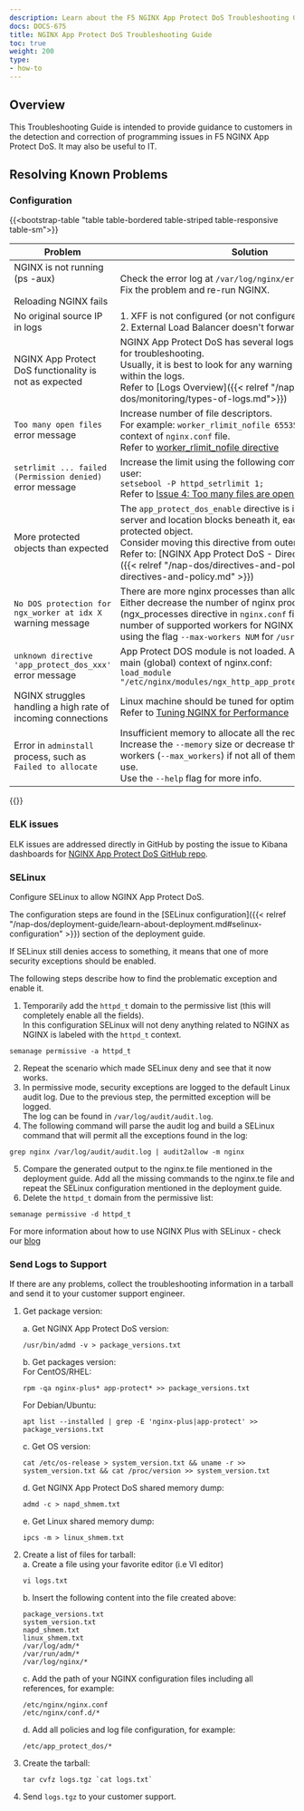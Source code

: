 ```yaml
---
description: Learn about the F5 NGINX App Protect DoS Troubleshooting Guide.
docs: DOCS-675
title: NGINX App Protect DoS Troubleshooting Guide
toc: true
weight: 200
type:
- how-to
---
```


## Overview

This Troubleshooting Guide is intended to provide guidance to customers in the detection and correction of programming issues in F5 NGINX App Protect DoS. It may also be useful to IT.

## Resolving Known Problems

### Configuration

{{<bootstrap-table "table table-bordered table-striped table-responsive table-sm">}}

|Problem|Solution|
|-------|--------|
| NGINX is not running (ps -aux) <br><br> Reloading NGINX fails| Check the error log at `/var/log/nginx/error.log`. <br> Fix the problem and re-run NGINX.|
| No original source IP in logs|1. XFF is not configured (or not configured correctly) <br>2. External Load Balancer doesn't forward XFF |
| NGINX App Protect DoS functionality is not as expected| NGINX App Protect DoS has several logs which can be used for troubleshooting. <br> Usually, it is best to look for any warning or error messages within the logs. <br> Refer to [Logs Overview]({{< relref "/nap-dos/monitoring/types-of-logs.md">}})|
| `Too many open files` error message | Increase number of file descriptors. <br> For example: `worker_rlimit_nofile 65535;` in the main context of `nginx.conf` file. <br> Refer to [worker_rlimit_nofile directive](https://www.nginx.com/blog/using-nginx-plus-with-selinux/) |
| `setrlimit ... failed (Permission denied)` error message | Increase the limit using the following command as the root user:<br> `setsebool -P httpd_setrlimit 1;` <br> Refer to [Issue 4: Too many files are open Error](https://www.nginx.com/blog/using-nginx-plus-with-selinux/#Issue-4:-%3Ccode%3EToo-many-files-are-open%3C/code%3E-Error) |
| More protected objects than expected | The `app_protect_dos_enable` directive is inherited by all server and location blocks beneath it, each block will be a protected object. <br> Consider moving this directive from outer to inner block. <br> Refer to: [NGINX App Protect DoS - Directives and Policy]({{< relref "/nap-dos/directives-and-policy/learn-about-directives-and-policy.md" >}}) |
| `No DOS protection for ngx_worker at idx X` warning message | There are more nginx processes than allowed. <br> Either decrease the number of nginx processes (ngx_processes directive in `nginx.conf` file) or increase the number of supported workers for NGINX App Protect DoS using the flag `--max-workers NUM` for `/usr/bin/adminstall`. |
| `unknown directive 'app_protect_dos_xxx'` error message | App Protect DOS module is not loaded. Add this line to the main (global) context of nginx.conf: <br>  `load_module "/etc/nginx/modules/ngx_http_app_protect_dos_module.so";` |
| NGINX struggles handling a high rate of incoming connections | Linux machine should be tuned for optimal performance. <br> Refer to [Tuning NGINX for Performance](https://www.nginx.com/blog/tuning-nginx/) |
| Error in `adminstall` process, such as `Failed to allocate` | Insufficient memory to allocate all the required resources. <br> Increase the `--memory` size or decrease the number of nginx workers (`--max_workers`) if not all of them are going to be in use. <br> Use the `--help` flag for more info. |

{{</bootstrap-table>}}

### ELK issues

ELK issues are addressed directly in GitHub by posting the issue to Kibana dashboards for [NGINX App Protect DoS GitHub repo](https://github.com/f5devcentral/nap-dos-elk-dashboards).

### SELinux

Configure SELinux to allow NGINX App Protect DoS.

The configuration steps are found in the [SELinux configuration]({{< relref "/nap-dos/deployment-guide/learn-about-deployment.md#selinux-configuration" >}}) section of the deployment guide.

If SELinux still denies access to something, it means that one of more security exceptions should be enabled.

The following steps describe how to find the problematic exception and enable it.

1. Temporarily add the `httpd_t` domain to the permissive list (this will completely enable all the fields). <br> In this configuration SELinux will not deny anything related to NGINX as NGINX is labeled with the `httpd_t` context. <br>

```shell
semanage permissive -a httpd_t
```

2. Repeat the scenario which made SELinux deny and see that it now works.
3. In permissive mode, security exceptions are logged to the default Linux audit log.
Due to the previous step, the permitted exception will be logged.<br>
The log can be found in `/var/log/audit/audit.log`.
4. The following command will parse the audit log and build a SELinux command that will permit all the exceptions found in the log:

```shell
grep nginx /var/log/audit/audit.log | audit2allow -m nginx
```

5. Compare the generated output to the nginx.te file mentioned in the deployment guide.
Add all the missing commands to the nginx.te file and repeat the SELinux configuration mentioned in the deployment guide.
6. Delete the `httpd_t` domain from the permissive list:

```shell
semanage permissive -d httpd_t
```

For more information about how to use NGINX Plus with SELinux - check our [blog](https://www.nginx.com/blog/using-nginx-plus-with-selinux/)

### Send Logs to Support

If there are any problems, collect the troubleshooting information in a tarball and send it to your customer support engineer.

1. Get package version:

   a. Get NGINX App Protect DoS version:<br>

   ```shell
   /usr/bin/admd -v > package_versions.txt
   ```

   b. Get packages version:<br>For CentOS/RHEL:<br>

   ```shell
   rpm -qa nginx-plus* app-protect* >> package_versions.txt
   ```

   For Debian/Ubuntu:<br>

   ```shell
   apt list --installed | grep -E 'nginx-plus|app-protect' >> package_versions.txt
   ```

   c. Get OS version:<br>

   ```shell
   cat /etc/os-release > system_version.txt && uname -r >> system_version.txt && cat /proc/version >> system_version.txt
   ```

   d. Get NGINX App Protect DoS shared memory dump:<br>

   ```shell
   admd -c > napd_shmem.txt
   ```

   e. Get Linux shared memory dump:<br>

   ```shell
   ipcs -m > linux_shmem.txt
   ```

2. Create a list of files for tarball:<br>
   a. Create a file using your favorite editor (i.e VI editor)<br>

   ```shell
   vi logs.txt
   ```

   b. Insert the following content into the file created above:<br>

   ```shell
   package_versions.txt
   system_version.txt
   napd_shmem.txt
   linux_shmem.txt
   /var/log/adm/*
   /var/run/adm/*
   /var/log/nginx/*
   ```

   c. Add the path of your NGINX configuration files including all references, for example:<br>

   ```shell
   /etc/nginx/nginx.conf
   /etc/nginx/conf.d/*
   ```

   d. Add all policies and log file configuration, for example:<br>

   ```shell
   /etc/app_protect_dos/*
   ```

3. Create the tarball:

   ```shell
   tar cvfz logs.tgz `cat logs.txt`
   ```

4. Send `logs.tgz` to your customer support.
